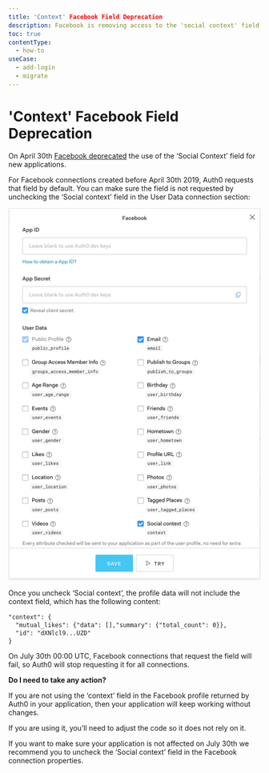 ```yaml
---
title: 'Context' Facebook Field Deprecation
description: Facebook is removing access to the 'social context' field from their profile
toc: true
contentType:
  - how-to
useCase:
  - add-login
  - migrate
---
```

# 'Context' Facebook Field Deprecation

On April 30th [Facebook deprecated]( https://developers.facebook.com/docs/graph-api/changelog/4-30-2019-endpoint-deprecations) the use of the ‘Social Context’ field for new applications. 
 
For Facebook connections created before April 30th 2019, Auth0 requests that field by default. You can make sure the field is not requested by unchecking the ‘Social context’ field in the User Data connection section:
 
![facebook context](/media/articles/migrations/facebook-context.png)
 
Once you uncheck ‘Social context’, the profile data will not include the context field, which has the following content:
 
```
"context": {
  "mutual_likes": {"data": [],"summary": {"total_count": 0}},
  "id": "dXNlcl9...UZD"
}
```
 
On July 30th 00:00 UTC, Facebook connections that request the field will fail, so Auth0 will stop requesting it for all connections.
 
**Do I need to take any action?**
 
If you are not using the ‘context’ field in the Facebook profile returned by Auth0 in your application, then your application will keep working without changes.
 
If you are using it, you’ll need to adjust the code so it does not rely on it.
 
If you want to make sure your application is not affected on July 30th we recommend you to uncheck the ‘Social context’ field in the Facebook connection properties.

